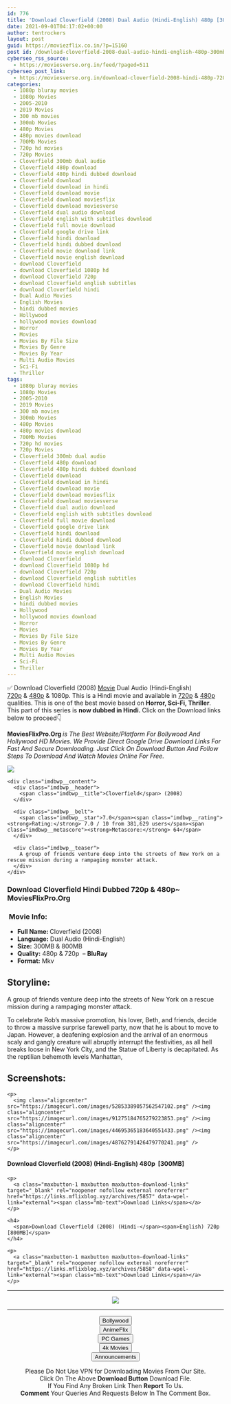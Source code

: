 ```yaml
---
id: 776
title: 'Download Cloverfield (2008) Dual Audio (Hindi-English) 480p [300MB] || 720p [800MB]'
date: 2021-09-01T04:17:02+00:00
author: tentrockers
layout: post
guid: https://moviezflix.co.in/?p=15160
post id: /download-cloverfield-2008-dual-audio-hindi-english-480p-300mb-720p-800mb/
cyberseo_rss_source:
  - https://moviesverse.org.in/feed/?paged=511
cyberseo_post_link:
  - https://moviesverse.org.in/download-cloverfield-2008-hindi-480p-720p/
categories:
  - 1080p bluray movies
  - 1080p Movies
  - 2005-2010
  - 2019 Movies
  - 300 mb movies
  - 300mb Movies
  - 480p Movies
  - 480p movies download
  - 700Mb Movies
  - 720p hd movies
  - 720p Movies
  - Cloverfield 300mb dual audio
  - Cloverfield 480p download
  - Cloverfield 480p hindi dubbed download
  - Cloverfield download
  - Cloverfield download in hindi
  - Cloverfield download movie
  - Cloverfield download moviesflix
  - Cloverfield download moviesverse
  - Cloverfield dual audio download
  - Cloverfield english with subtitles download
  - Cloverfield full movie download
  - Cloverfield google drive link
  - Cloverfield hindi download
  - Cloverfield hindi dubbed download
  - Cloverfield movie download link
  - Cloverfield movie english download
  - download Cloverfield
  - download Cloverfield 1080p hd
  - download Cloverfield 720p
  - download Cloverfield english subtitles
  - download Cloverfield hindi
  - Dual Audio Movies
  - English Movies
  - hindi dubbed movies
  - Hollywood
  - hollywood movies download
  - Horror
  - Movies
  - Movies By File Size
  - Movies By Genre
  - Movies By Year
  - Multi Audio Movies
  - Sci-Fi
  - Thriller
tags:
  - 1080p bluray movies
  - 1080p Movies
  - 2005-2010
  - 2019 Movies
  - 300 mb movies
  - 300mb Movies
  - 480p Movies
  - 480p movies download
  - 700Mb Movies
  - 720p hd movies
  - 720p Movies
  - Cloverfield 300mb dual audio
  - Cloverfield 480p download
  - Cloverfield 480p hindi dubbed download
  - Cloverfield download
  - Cloverfield download in hindi
  - Cloverfield download movie
  - Cloverfield download moviesflix
  - Cloverfield download moviesverse
  - Cloverfield dual audio download
  - Cloverfield english with subtitles download
  - Cloverfield full movie download
  - Cloverfield google drive link
  - Cloverfield hindi download
  - Cloverfield hindi dubbed download
  - Cloverfield movie download link
  - Cloverfield movie english download
  - download Cloverfield
  - download Cloverfield 1080p hd
  - download Cloverfield 720p
  - download Cloverfield english subtitles
  - download Cloverfield hindi
  - Dual Audio Movies
  - English Movies
  - hindi dubbed movies
  - Hollywood
  - hollywood movies download
  - Horror
  - Movies
  - Movies By File Size
  - Movies By Genre
  - Movies By Year
  - Multi Audio Movies
  - Sci-Fi
  - Thriller
---
```

<div class="thecontent clearfix">
  <p>
    ✅ Download Cloverfield (2008) <a href="https://moviesverse.org.in/category/movies/" data-wpel-link="internal">Movie</a> Dual Audio (Hindi-English) <a href="https://moviesverse.org.in/720p-movies/" data-wpel-link="internal">720p</a>&nbsp;&&nbsp;<a href="https://moviesverse.org.in/480p-movies/" data-wpel-link="internal">480p</a> & 1080p. This is a Hindi movie and available in <a href="https://moviesverse.org.in/720p-movies/" data-wpel-link="internal">720p</a>&nbsp;&&nbsp;<a href="https://moviesverse.org.in/480p-movies/" data-wpel-link="internal">480p</a> qualities. This is one of the best movie based on <strong>Horror, Sci-Fi, Thriller</strong>. This part of this series is <strong>now dubbed in <span>Hindi.&nbsp;</span></strong><span>Click on the Download links below to proceed👇</span>
  </p>
  
  <p>
    <strong><span>MoviesFlixPro.Org&nbsp;</span></strong><em>is The Best Website/Platform For Bollywood And Hollywood HD Movies. We Provide Direct Google Drive Download Links For Fast And Secure Downloading. Just Click On Download Button And Follow Steps To&nbsp;Download And Watch Movies Online For Free.</em>
  </p>
  
  <div class="imdbwp imdbwp--movie dark">
    <div class="imdbwp__thumb">
      <a class="imdbwp__link" target="_blank" title="Cloverfield" href="https://www.imdb.com/title/tt1060277/" rel="nofollow external noopener noreferrer" data-wpel-link="external"><img class="imdbwp__img" src="https://m.media-amazon.com/images/M/MV5BZDNhNDJlNDktZDI4OC00OTE3LWI2M2UtOThkNTFkNjBjYzRmXkEyXkFqcGdeQXVyNTA4NzY1MzY@._V1_SX300.jpg" /></a>
    </div>
    
    <div class="imdbwp__content">
      <div class="imdbwp__header">
        <span class="imdbwp__title">Cloverfield</span> (2008)
      </div>
      
      <div class="imdbwp__belt">
        <span class="imdbwp__star">7.0</span><span class="imdbwp__rating"><strong>Rating:</strong> 7.0 / 10 from 381,629 users</span><span class="imdbwp__metascore"><strong>Metascore:</strong> 64</span>
      </div>
      
      <div class="imdbwp__teaser">
        A group of friends venture deep into the streets of New York on a rescue mission during a rampaging monster attack.
      </div>
    </div>
  </div>
  
  <h3>
    <span>Download Cloverfield Hindi Dubbed 720p & 480p~ MoviesFlixPro.Org</span>
  </h3>
  
  <h3>
    <span>&nbsp;Movie Info:&nbsp;</span>
  </h3>
  
  <ul>
    <li>
      <strong>Full Name: </strong>Cloverfield (2008)
    </li>
    <li>
      <strong>Language:</strong> Dual Audio (Hindi-English)
    </li>
    <li>
      <strong>Size:</strong> 300MB & 800MB
    </li>
    <li>
      <strong>Quality:</strong> 480p & 720p&nbsp; – <span><strong>BluRay</strong></span>
    </li>
    <li>
      <strong>Format:</strong>&nbsp;Mkv
    </li>
  </ul>
  
  <h2>
    <span>Storyline:</span>
  </h2>
  
  <p>
    A group of friends venture deep into the streets of New York on a rescue mission during a rampaging monster attack.
  </p>
  
  <div>
    To celebrate Rob’s massive promotion, his lover, Beth, and friends, decide to throw a massive surprise farewell party, now that he is about to move to Japan. However, a deafening explosion and the arrival of an enormous scaly and gangly creature will abruptly interrupt the festivities, as all hell breaks loose in New York City, and the Statue of Liberty is decapitated. As the reptilian behemoth levels Manhattan,
  </div>
  
  <div class="summary_text">
    <h2>
      <span>Screenshots:</span>
    </h2>
    
    <p>
      <img class="aligncenter" src="https://imagecurl.com/images/52853389057562547102.png" /><img class="aligncenter" src="https://imagecurl.com/images/91275184765279223853.png" /><img class="aligncenter" src="https://imagecurl.com/images/44695365183640551433.png" /><img class="aligncenter" src="https://imagecurl.com/images/48762791426479770241.png" />
    </p>
  </div>
  
  <div class="inline canwrap">
    <h4>
      <span>Download Cloverfield (2008) (Hindi-English) </span><span>480p&nbsp; [300MB]</span>
    </h4>
    
    <p>
      <a class="maxbutton-1 maxbutton maxbutton-download-links" target="_blank" rel="noopener nofollow external noreferrer" href="https://links.mflixblog.xyz/archives/5857" data-wpel-link="external"><span class="mb-text">Download Links</span></a>
    </p>
    
    <h4>
      <span>Download Cloverfield (2008) (Hindi-</span><span>English) 720p [800MB]</span>
    </h4>
    
    <p>
      <a class="maxbutton-1 maxbutton maxbutton-download-links" target="_blank" rel="noopener nofollow external noreferrer" href="https://links.mflixblog.xyz/archives/5858" data-wpel-link="external"><span class="mb-text">Download Links</span></a>
    </p>
  </div>
</div>

<center>
  </p> 
  
  <hr />
  
  <p>
    <a href="http://gdrivepro.xyz/join.php" data-wpel-link="external" target="_blank" rel="nofollow external noopener noreferrer"><img src="https://i.imgur.com/FhMdWdW.png" /></a>
  </p>
  
  <hr />
  
  <p>
    <a href="https://dogemovies.xyz" target="_blank" data-wpel-link="external" rel="nofollow external noopener noreferrer"><button class="button button5">Bollywood</button></a><br /> <a href="https://animeflix.in" target="_blank" data-wpel-link="external" rel="nofollow external noopener noreferrer"><button class="button button5">AnimeFlix</button></a><br /> <a href="https://gamesflix.net/" target="_blank" data-wpel-link="external" rel="nofollow external noopener noreferrer"><button class="button button5">PC Games</button></a><br /> <a href="https://uhdmovies.in" target="_blank" data-wpel-link="external" rel="nofollow external noopener noreferrer"><button class="button button5">4k Movies</button></a><br /> <a href="https://moviesverse.org.in/announcements/" target="_blank" data-wpel-link="internal" rel="noopener"><button class="button button5">Announcements</button></a>
  </p>
  
  <div class="alert alert-danger">
    Please Do Not Use VPN for Downloading Movies From Our Site.
  </div>
  
  <div class="alert alert-success">
    Click On The Above <strong>Download Button</strong> Download File.
  </div>
  
  <div class="alert alert-warning">
    If You Find Any Broken Link Then <strong>Report</strong> To Us.
  </div>
  
  <div class="alert alert-info">
    <strong>Comment</strong> Your Queries And Requests Below In The Comment Box.
  </div>
  
  <p>
    </center>
  </p>